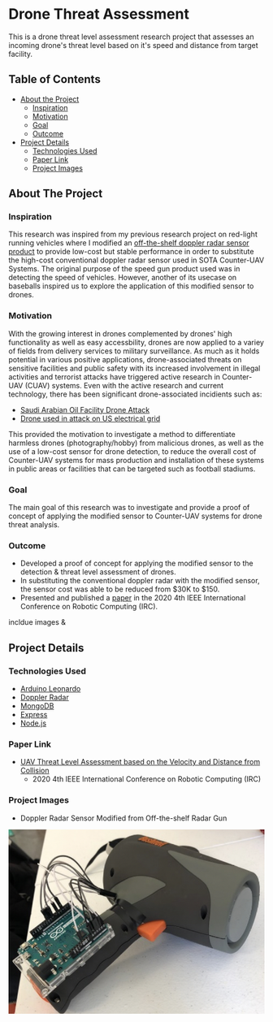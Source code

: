 # Drone Threat Assessment

This is a drone threat level assessment research project that assesses an incoming drone's threat level based on it's speed and distance from target facility. 


<!-- TABLE OF CONTENTS -->
## Table of Contents

* [About the Project](#about-the-project)
  * [Inspiration](#inspiration)
  * [Motivation](#motivation)
  * [Goal](#goal)
  * [Outcome](#outcome)
* [Project Details](#project-details)
  * [Technologies Used](#technologies-used)
  * [Paper Link](#paper-link)
  * [Project Images](#project-images)



<!-- ABOUT THE PROJECT -->
## About The Project

### Inspiration
This research was inspired from my previous research project on red-light running vehicles where I modified an [off-the-shelf doppler radar sensor product](https://www.bushnell.com/additional-products/speed-guns/velocity-speed-gun/BU-101911.html) to provide low-cost but stable performance in order to substitute the high-cost conventional doppler radar sensor used in SOTA Counter-UAV Systems. The original purpose of the speed gun product used was in detecting the speed of vehicles. However, another of its usecase on baseballs inspired us to explore the application of this modified sensor to drones.

### Motivation
With the growing interest in drones complemented by drones' high functionality as well as easy accessbility, drones are now applied to a variey of fields from delivery services to military surveillance. As much as it holds potential in various positive applications, drone-associated threats on sensitive facilities and public safety with its increased involvement in illegal activities and terrorist attacks have triggered active research in Counter-UAV (CUAV) systems. Even with the active research and current technology, there has been significant drone-associated incidients such as:

* [Saudi Arabian Oil Facility Drone Attack](https://www.timesofisrael.com/saudi-arabian-oil-facility-struck-in-drone-attack/)
* [Drone used in attack on US electrical grid](https://www.newscientist.com/article/2296480-drone-used-in-attack-on-us-electrical-grid-last-year-report-reveals/#ixzz7FAKw5M5Uhttps://www.newscientist.com/article/2296480-drone-used-in-attack-on-us-electrical-grid-last-year-report-reveals/)

This provided the motivation to investigate a method to differentiate harmless drones (photography/hobby) from malicious drones, as well as the use of a low-cost sensor for drone detection, to reduce the overall cost of Counter-UAV systems for mass production and installation of these systems in public areas or facilities that can be targeted such as football stadiums.

### Goal

The main goal of this research was to investigate and provide a proof of concept of applying the modified sensor to Counter-UAV systems for drone threat analysis.

### Outcome
* Developed a proof of concept for applying the modified sensor to the detection & threat level assessment of drones.
* In substituting the conventional doppler radar with the modified sensor, the sensor cost was able to be reduced from $30K to $150.
* Presented and published a [paper](https://ieeexplore.ieee.org/document/9287915) in the 2020 4th IEEE International Conference on Robotic Computing (IRC).

incldue images & 


<!-- TABLE OF CONTENTS -->
## Project Details

### Technologies Used
* [Arduino Leonardo]()
* [Doppler Radar](https://www.bushnell.com/additional-products/speed-guns/velocity-speed-gun/BU-101911.html)
* [MongoDB]()
* [Express]()
* [Node.js]()

### Paper Link
* [UAV Threat Level Assessment based on the Velocity and Distance from Collision](https://ieeexplore.ieee.org/document/9287915)
   *  2020 4th IEEE International Conference on Robotic Computing (IRC)


### Project Images
* Doppler Radar Sensor Modified from Off-the-shelf Radar Gun
<img src="img/prototype_sensor.jpeg">
